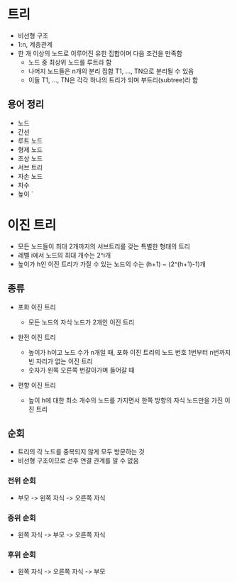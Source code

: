 # 트리
- 비선형 구조
- 1:n, 계층관계
- 한 개 이상의 노드로 이루어진 유한 집합이며 다음 조건을 만족함
  - 노드 중 최상위 노드를 루트라 함
  - 나머지 노드들은 n개의 분리 집합 T1, ..., TN으로 분리될 수 있음
  - 이들 T1, ..., TN은 각각 하나의 트리가 되며 부트리(subtree)라 함

## 용어 정리
- 노드
- 간선
- 루트 노드
- 형제 노드
- 조상 노드
- 서브 트리
- 자손 노드
- 차수
- 높이
`
# 이진 트리
- 모든 노드들이 최대 2개까지의 서브트리를 갖는 특별한 형태의 트리
- 레벨 i에서 노드의 최대 개수는 2^i개
- 높이가 h인 이진 트리가 가질 수 있는 노드의 수는 (h+1) ~ (2^(h+1)-1)개

## 종류
- 포화 이진 트리
  - 모든 노드의 자식 노드가 2개인 이진 트리

- 완전 이진 트리
  - 높이가 h이고 노드 수가 n개일 때, 포화 이진 트리의 노드 번호 1번부터 n번까지 빈 자리가 없는 이진 트리
  - 숫자가 왼쪽 오른쪽 번갈아가며 들어갈 때

- 편향 이진 트리
  - 높이 h에 대한 최소 개수의 노드를 가지면서 한쪽 방향의 자식 노드만을 가진 이진 트리

## 순회
- 트리의 각 노드를 중복되지 않게 모두 방문하는 것
- 비선형 구조이므로 선후 연결 관계를 알 수 없음

### 전위 순회
- 부모 -> 왼쪽 자식 -> 오른쪽 자식

### 중위 순회
- 왼쪽 자식 -> 부모 -> 오른쪽 자식

### 후위 순회
- 왼쪽 자식 -> 오른쪽 자식 -> 부모

